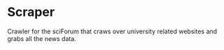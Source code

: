 # Scraper
 Crawler for the sciForum that craws over university related websites and grabs all the news data.
